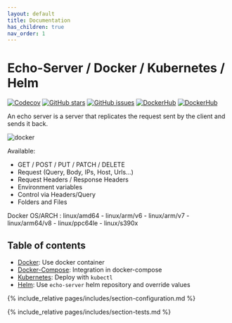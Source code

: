 ```yaml
---
layout: default
title: Documentation
has_children: true
nav_order: 1
---
```


# Echo-Server / Docker / Kubernetes / Helm

[![Codecov](https://img.shields.io/codecov/c/github/ealenn/echo-server?style=for-the-badge&logo=codecov)](https://codecov.io/gh/Ealenn/Echo-Server)
[![GitHub stars](https://img.shields.io/github/stars/Ealenn/Echo-Server?style=for-the-badge&logo=github)](https://github.com/Ealenn/Echo-Server/stargazers)
[![GitHub issues](https://img.shields.io/github/issues/Ealenn/Echo-Server?style=for-the-badge&logo=github)](https://github.com/Ealenn/Echo-Server/issues)
[![DockerHub](https://img.shields.io/docker/pulls/ealen/echo-server.svg?style=for-the-badge&logo=docker)](https://hub.docker.com/repository/docker/ealen/echo-server)
[![DockerHub](https://img.shields.io/badge/SIZE-%3C%2030%20MB-1488C6?style=for-the-badge&logo=docker)](https://hub.docker.com/repository/docker/ealen/echo-server)

An echo server is a server that replicates the request sent by the client and sends it back.

![docker](https://ealenn.github.io/Echo-Server/assets/images/docker.png)

Available:

- GET / POST / PUT / PATCH / DELETE
- Request (Query, Body, IPs, Host, Urls...)
- Request Headers / Response Headers
- Environment variables
- Control via Headers/Query
- Folders and Files

Docker OS/ARCH : linux/amd64 - linux/arm/v6 - linux/arm/v7 - linux/arm64/v8 - linux/ppc64le - linux/s390x

## Table of contents

- [Docker](/pages/docker.html): Use docker container
- [Docker-Compose](/pages/docker-compose.html): Integration in docker-compose
- [Kubernetes](/pages/kubernetes.html): Deploy with `kubectl`
- [Helm](/pages/helm.html): Use `echo-server` helm repository and override values

{% include_relative pages/includes/section-configuration.md %}

{% include_relative pages/includes/section-tests.md %}
